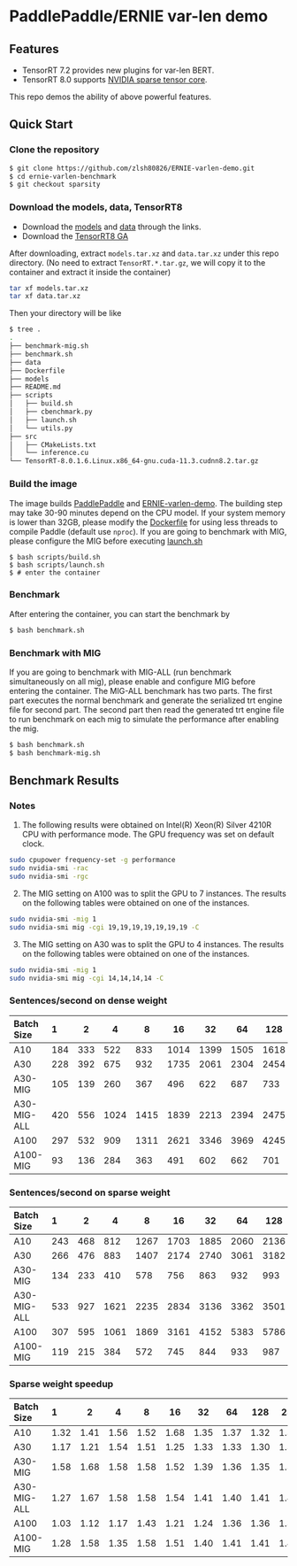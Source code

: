 # PaddlePaddle/ERNIE var-len demo

## Features

* TensorRT 7.2 provides new plugins for var-len BERT.
* TensorRT 8.0 supports [NVIDIA sparse tensor core](https://developer.nvidia.com/blog/exploiting-ampere-structured-sparsity-with-cusparselt).

This repo demos the ability of above powerful features.

## Quick Start

### Clone the repository
``` bash
$ git clone https://github.com/zlsh80826/ERNIE-varlen-demo.git
$ cd ernie-varlen-benchmark
$ git checkout sparsity
```

### Download the models, data, TensorRT8

* Download the [models](https://drive.google.com/file/d/1RJeWVfbsXRt6a8gMb86zuhCty0GJ5biK/view?usp=sharing) and [data](https://drive.google.com/file/d/1Q_SOngP1qMGt7j5nJvmaRxEQDufrwugm/view?usp=sharing) through the links.
* Download the [TensorRT8 GA](https://developer.nvidia.com/nvidia-tensorrt-8x-download)

After downloading, extract `models.tar.xz` and `data.tar.xz` under this repo directory. (No need to extract `TensorRT.*.tar.gz`, we will copy it to the container and extract it inside the container)

```bash
tar xf models.tar.xz
tar xf data.tar.xz
```

Then your directory will be like
```bash
$ tree .
.
├── benchmark-mig.sh
├── benchmark.sh
├── data
├── Dockerfile
├── models
├── README.md
├── scripts
│   ├── build.sh
│   ├── cbenchmark.py
│   ├── launch.sh
│   └── utils.py
├── src
│   ├── CMakeLists.txt
│   └── inference.cu
└── TensorRT-8.0.1.6.Linux.x86_64-gnu.cuda-11.3.cudnn8.2.tar.gz
```

### Build the image
The image builds [PaddlePaddle](https://github.com/zlsh80826/Paddle/tree/tensorrt8-sparsity) and [ERNIE-varlen-demo](https://github.com/zlsh80826/ERNIE-varlen-demo/tree/sparsity). The building step may take 30-90 minutes depend on the CPU model. 
If your system memory is lower than 32GB, please modify the [Dockerfile](Dockerfile) for using less threads to compile Paddle (default use ``nproc``).
If you are going to benchmark with MIG, please configure the MIG before executing [launch.sh](scripts/launch.sh)
```
$ bash scripts/build.sh
$ bash scripts/launch.sh
$ # enter the container
```

### Benchmark
After entering the container, you can start the benchmark by
```bash
$ bash benchmark.sh
```

### Benchmark with MIG
If you are going to benchmark with MIG-ALL (run benchmark simultaneously on all mig), please enable and configure MIG before entering the container.
The MIG-ALL benchmark has two parts. The first part executes the normal benchmark and generate the serialized trt engine file for second part. 
The second part then read the generated trt engine file to run benchmark on each mig to simulate the performance after enabling the mig.
```bash
$ bash benchmark.sh
$ bash benchmark-mig.sh
```

## Benchmark Results

### Notes

1. The following results were obtained on Intel(R) Xeon(R) Silver 4210R CPU with performance mode. The GPU frequency was set on default clock.
``` bash
sudo cpupower frequency-set -g performance
sudo nvidia-smi -rac
sudo nvidia-smi -rgc
```

2. The MIG setting on A100 was to split the GPU to 7 instances. The results on the following tables were obtained on one of the instances.
``` bash
sudo nvidia-smi -mig 1
sudo nvidia-smi mig -cgi 19,19,19,19,19,19,19 -C
```

3. The MIG setting on A30 was to split the GPU to 4 instances. The results on the following tables were obtained on one of the instances.
``` bash
sudo nvidia-smi -mig 1
sudo nvidia-smi mig -cgi 14,14,14,14 -C
```

### Sentences/second on dense weight 

| Batch Size  | 1    | 2    | 4    | 8    | 16    | 32    | 64    | 128    | 256    |
|:------------|:-----|------|------|------|-------|-------|-------|--------|-------:|
| A10         | 184  | 333  | 522  | 833  | 1014  | 1399  | 1505  | 1618   | 1660   |
| A30         | 228  | 392  | 675  | 932  | 1735  | 2061  | 2304  | 2454   | 2549   |
| A30-MIG     | 105  | 139  | 260  | 367  | 496   | 622   | 687   | 733    | 761    |
| A30-MIG-ALL | 420  | 556  | 1024 | 1415 | 1839  | 2213  | 2394  | 2475   | 2549   |
| A100        | 297  | 532  | 909  | 1311 | 2621  | 3346  | 3969  | 4245   | 4485   |
| A100-MIG    | 93   | 136  | 284  | 363  | 491   | 602   | 662   | 701    | 726    |

### Sentences/second on sparse weight 

| Batch Size  | 1    | 2    | 4    | 8    | 16    | 32    | 64    | 128    | 256    |
|:------------|:-----|------|------|------|-------|-------|-------|--------|-------:|
| A10         | 243  | 468  | 812  | 1267 | 1703  | 1885  | 2060  | 2136   | 2192   |
| A30         | 266  | 476  | 883  | 1407 | 2174  | 2740  | 3061  | 3182   | 3379   |
| A30-MIG     | 134  | 233  | 410  | 578  | 756   | 863   | 932   | 993    | 1026   |
| A30-MIG-ALL | 533  | 927  | 1621 | 2235 | 2834  | 3136  | 3362  | 3501   | 3603   |
| A100        | 307  | 595  | 1061 | 1869 | 3161  | 4152  | 5383  | 5786   | 5973   |
| A100-MIG    | 119  | 215  | 384  | 572  | 745   | 844   | 933   | 987    | 1019   |

### Sparse weight speedup

| Batch Size  | 1    | 2    | 4    | 8    | 16    | 32    | 64    | 128    | 256    |
|:------------|:-----|------|------|------|-------|-------|-------|--------|-------:|
| A10         | 1.32 | 1.41 | 1.56 | 1.52 | 1.68  | 1.35  | 1.37  | 1.32   | 1.32   |
| A30         | 1.17 | 1.21 | 1.54 | 1.51 | 1.25  | 1.33  | 1.33  | 1.30   | 1.33   |
| A30-MIG     | 1.58 | 1.68 | 1.58 | 1.58 | 1.52  | 1.39  | 1.36  | 1.35   | 1.35   |
| A30-MIG-ALL | 1.27 | 1.67 | 1.58 | 1.58 | 1.54  | 1.41  | 1.40  | 1.41   | 1.41   |
| A100        | 1.03 | 1.12 | 1.17 | 1.43 | 1.21  | 1.24  | 1.36  | 1.36   | 1.33   |
| A100-MIG    | 1.28 | 1.58 | 1.35 | 1.58 | 1.51  | 1.40  | 1.41  | 1.41   | 1.40   |
